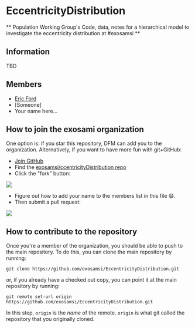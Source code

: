 EccentricityDistribution
========================

** Population Working Group's Code, data, notes for a hierarchical model to investigate the eccentricity distribution at #exosamsi ** 


Information
-----------
TBD

Members
-------
* [Eric Ford](https://github.com/eford)
* [Someone]
* Your name here…


How to join the exosami organization
------------------------------------

One option is: if you star this repository, DFM can add you to the organization.
Alternatively, if you want to have more fun with git+GitHub:

* [Join GitHub](https://github.com/)
* Find the [exosamsi/ccentricityDistribution repo](https://github.com/exosamsi/EccentricityDistribution)
* Click the "fork" button:

![](https://raw.github.com/exosamsi/detrending/master/fork.png)

* Figure out how to add your name to the members list in this file :smile:.
* Then submit a pull request:

![](https://raw.github.com/exosamsi/EccentricityDistribution/master/pull.png)


How to contribute to the repository
-----------------------------------

Once you're a member of the organization, you should be able to push to the
main repository. To do this, you can clone the main repository by running:

```
git clone https://github.com/exosamsi/EccentricityDistribution.git
```

or, if you already have a checked out copy, you can point it at the main
repository by running:

```
git remote set-url origin https://github.com/exosamsi/EccentricityDistribution.git
```

In this step, `origin` is the *name* of the remote. `origin` is what git
called the repository that you originally cloned.